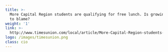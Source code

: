 ```yaml
---
title: >-
  More Capital Region students are qualifying for free lunch. Is growing poverty
  to blame?
weight: '1'
link: >-
  http://www.timesunion.com/local/article/More-Capital-Region-students-are-qualifying-for-12497790.php
logo: /images/timesunion.png
class: cio
---
```










